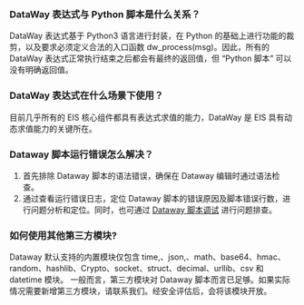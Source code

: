 

### DataWay 表达式与 Python 脚本是什么关系？
DataWay 表达式基于 Python3 语言进行封装，在 Python 的基础上进行功能的裁剪，以及要求必须定义合法的入口函数 dw_process(msg)。因此，所有的 DataWay 表达式正常执行结束之后都会有最终的返回值，但 “Python 脚本” 可以没有明确返回值。

### DataWay 表达式在什么场景下使用？
目前几乎所有的 EIS 核心组件都具有表达式求值的能力，DataWay 是 EIS 具有动态求值能力的关键所在。

### Dataway 脚本运行错误怎么解决？
1. 首先排除 Dataway 脚本的语法错误，确保在 Dataway 编辑时通过语法检查。
2. 通过查看运行错误日志，定位 Dataway 脚本的错误原因及脚本错误行数，进行问题分析和定位。同时，也可通过 [Dataway 脚本调试](./开发指南.md#dataway-debug) 进行问题排查。

### 如何使用其他第三方模块?
Dataway 默认支持的内置模块仅包含 time,、json,、math、base64、hmac、random、hashlib、Crypto、socket、struct、decimal、urllib、csv 和 datetime 模块。
一般而言，第三方模块对 Dataway 脚本而言已足够。如果实际情况需要新增第三方模块，请联系我们。经安全评估后，会将该模块开放。

